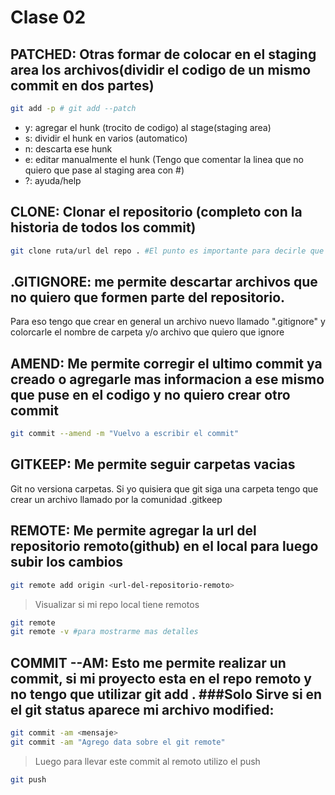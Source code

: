 # Clase 02

## PATCHED: Otras formar de colocar en el staging area los archivos(dividir el codigo de un mismo commit en dos partes)

```sh
git add -p # git add --patch
```

* y: agregar el hunk (trocito de codigo) al stage(staging area)
* s: dividir el hunk en varios (automatico)
* n: descarta ese hunk
* e: editar manualmente el hunk (Tengo que comentar la linea que no quiero que pase al staging area con #)
* ?: ayuda/help

## CLONE: Clonar el repositorio (completo con la historia de todos los commit)

```sh
git clone ruta/url del repo . #El punto es importante para decirle que no cree una carpeta si no que lo baje en el directorio actual
```
## .GITIGNORE: me permite descartar archivos que no quiero que formen parte del repositorio.
Para eso tengo que crear en general un archivo nuevo llamado ".gitignore" y colorcarle el nombre de carpeta y/o archivo que quiero que ignore

## AMEND: Me permite corregir el ultimo commit ya creado o agregarle mas informacion a ese mismo que puse en el codigo y no quiero crear otro commit
```sh
git commit --amend -m "Vuelvo a escribir el commit"
```

## GITKEEP: Me permite seguir carpetas vacias
Git no versiona carpetas. Si yo quisiera que git siga una carpeta tengo que crear un archivo llamado por la comunidad .gitkeep

## REMOTE: Me permite agregar la url del repositorio remoto(github) en el local para luego subir los cambios

```sh
git remote add origin <url-del-repositorio-remoto>
```
> Visualizar si mi repo local tiene remotos
```sh
git remote
git remote -v #para mostrarme mas detalles
```
## COMMIT --AM: Esto me permite realizar un commit, si mi proyecto esta en el repo remoto y no tengo que utilizar git add . ###Solo Sirve si en el git status aparece mi archivo modified:

```sh
git commit -am <mensaje>
git commit -am "Agrego data sobre el git remote"
```
> Luego para llevar este commit al remoto utilizo el push
```sh
git push
```

